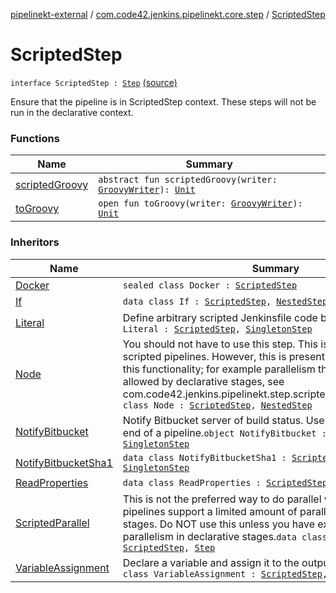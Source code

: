 [pipelinekt-external](../../index.md) / [com.code42.jenkins.pipelinekt.core.step](../index.md) / [ScriptedStep](./index.md)

# ScriptedStep

`interface ScriptedStep : `[`Step`](../-step/index.md) [(source)](https://github.com/code42/pipelinekt/tree/master/core/src/main/kotlin/com/code42/jenkins/pipelinekt/core/step/ScriptedStep.kt#L8)

Ensure that the pipeline is in ScriptedStep context.  These steps will not be run in the declarative context.

### Functions

| Name | Summary |
|---|---|
| [scriptedGroovy](scripted-groovy.md) | `abstract fun scriptedGroovy(writer: `[`GroovyWriter`](../../com.code42.jenkins.pipelinekt.core.writer/-groovy-writer/index.md)`): `[`Unit`](https://kotlinlang.org/api/latest/jvm/stdlib/kotlin/-unit/index.html) |
| [toGroovy](to-groovy.md) | `open fun toGroovy(writer: `[`GroovyWriter`](../../com.code42.jenkins.pipelinekt.core.writer/-groovy-writer/index.md)`): `[`Unit`](https://kotlinlang.org/api/latest/jvm/stdlib/kotlin/-unit/index.html) |

### Inheritors

| Name | Summary |
|---|---|
| [Docker](../../com.code42.jenkins.pipelinekt.internal.step.scripted/-docker/index.md) | `sealed class Docker : `[`ScriptedStep`](./index.md) |
| [If](../../com.code42.jenkins.pipelinekt.internal.step.scripted/-if/index.md) | `data class If : `[`ScriptedStep`](./index.md)`, `[`NestedStep`](../-nested-step/index.md) |
| [Literal](../../com.code42.jenkins.pipelinekt.internal.step.scripted/-literal/index.md) | Define arbitrary scripted Jenkinsfile code blocks`data class Literal : `[`ScriptedStep`](./index.md)`, `[`SingletonStep`](../-singleton-step/index.md) |
| [Node](../../com.code42.jenkins.pipelinekt.internal.step.scripted/-node/index.md) | You should not have to use this step.  This is from the old scripted pipelines.  However, this is present for users who require this functionality; for example parallelism that exceeds the max allowed by declarative stages, see com.code42.jenkins.pipelinekt.step.scripted.ScriptedParallel`data class Node : `[`ScriptedStep`](./index.md)`, `[`NestedStep`](../-nested-step/index.md) |
| [NotifyBitbucket](../../com.code42.jenkins.pipelinekt.internal.step.scripted/-notify-bitbucket/index.md) | Notify Bitbucket server of build status.  Use at the beginning and end of a pipeline.`object NotifyBitbucket : `[`ScriptedStep`](./index.md)`, `[`SingletonStep`](../-singleton-step/index.md) |
| [NotifyBitbucketSha1](../../com.code42.jenkins.pipelinekt.internal.step.scripted/-notify-bitbucket-sha1/index.md) | `data class NotifyBitbucketSha1 : `[`ScriptedStep`](./index.md)`, `[`SingletonStep`](../-singleton-step/index.md) |
| [ReadProperties](../../com.code42.jenkins.pipelinekt.internal.step.scripted/-read-properties/index.md) | `data class ReadProperties : `[`ScriptedStep`](./index.md)`, `[`SingletonStep`](../-singleton-step/index.md) |
| [ScriptedParallel](../../com.code42.jenkins.pipelinekt.internal.step.scripted/-scripted-parallel/index.md) | This is not the preferred way to do parallel work.  Hover, pipelines support a limited amount of parallelism in declarative stages.  Do NOT use this unless you have exceeded the max parallelism in declarative stages.`data class ScriptedParallel : `[`ScriptedStep`](./index.md)`, `[`Step`](../-step/index.md) |
| [VariableAssignment](../../com.code42.jenkins.pipelinekt.internal.step.scripted/-variable-assignment/index.md) | Declare a variable and assign it to the output of some steps`data class VariableAssignment : `[`ScriptedStep`](./index.md)`, `[`NestedStep`](../-nested-step/index.md) |
